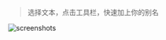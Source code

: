 > 选择文本，点击工具栏，快速加上你的别名

![screenshots](C:\Users\Administrator\AppData\Local\gif123\screenshots.gif)

